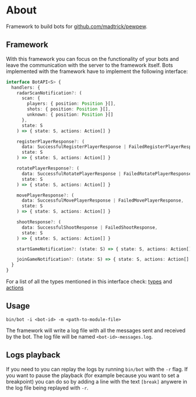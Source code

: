 # About

Framework to build bots for [github.com/madtrick/pewpew](github.com/madtrick/pewpew).

## Framework

With this framework you can focus on the functionality of your bots and leave the communication with the server to the framework itself. Bots implemented with the framework have to implement the following interface:

```typescript
interface BotAPI<S> {
  handlers: {
    radarScanNotification?: (
      scan: {
        players: { position: Position }[],
        shots: { position: Position }[],
        unknown: { position: Position }[]
      },
      state: S
    ) => { state: S, actions: Action[] }

    registerPlayerResponse?: (
      data: SuccessfulRegisterPlayerResponse | FailedRegisterPlayerResponse,
      state: S
    ) => { state: S, actions: Action[] }

    rotatePlayerResponse?: (
      data: SuccessfulRotatePlayerResponse | FailedRotatePlayerResponse,
      state: S
    ) => { state: S, actions: Action[] }

    movePlayerResponse?: (
      data: SuccessfulMovePlayerResponse | FailedMovePlayerResponse,
      state: S
    ) => { state: S, actions: Action[] }

    shootResponse?: (
      data: SuccessfulShootResponse | FailedShootResponse,
      state: S
    ) => { state: S, actions: Action[] }

    startGameNotification?: (state: S) => { state: S, actions: Action[] }

    joinGameNotification?: (state: S) => { state: S, actions: Action[] }
  }
}

```

For a list of all the types mentioned in this interface check: [types]() and [actions]()

## Usage

```shell
bin/bot -i <bot-id> -m <path-to-module-file>
```

The framework will write a log file with all the messages sent and received by the bot. The log file will be named `<bot-id>-messages.log`.

## Logs playback

If you need to you can replay the logs by running `bin/bot` with the `-r` flag. If you want to pause the playback (for example because you want to set a breakpoint) you can do so by adding a line with the text `[break]` anywere in the log file being replayed with `-r`.